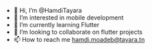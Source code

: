 - 👋 Hi, I’m @HamdiTayara
- 👀 I’m interested in mobile development
- 🌱 I’m currently learning Flutter
- 💞️ I’m looking to collaborate on flutter projects
- 📫 How to reach me hamdi.moadeb@tayara.tn

<!---
HamdiTayara/HamdiTayara is a ✨ special ✨ repository because its `README.md` (this file) appears on your GitHub profile.
You can click the Preview link to take a look at your changes.
--->
